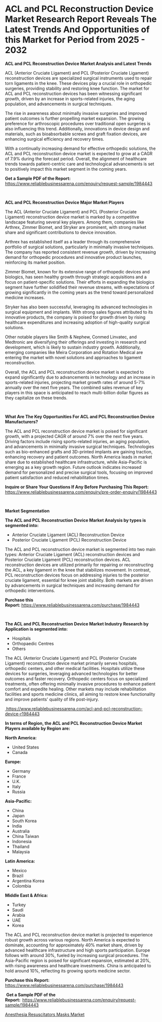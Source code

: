 <p><h1>ACL and PCL Reconstruction Device Market Research Report Reveals The Latest Trends And Opportunities of this Market for Period from 2025 - 2032</h1></p><p><strong>ACL and PCL Reconstruction Device Market Analysis and Latest Trends</strong></p>
<p><p>ACL (Anterior Cruciate Ligament) and PCL (Posterior Cruciate Ligament) reconstruction devices are specialized surgical instruments used to repair torn ligaments in the knee. These devices play a crucial role in orthopedic surgeries, providing stability and restoring knee function. The market for ACL and PCL reconstruction devices has been witnessing significant growth, driven by an increase in sports-related injuries, the aging population, and advancements in surgical techniques.</p><p>The rise in awareness about minimally invasive surgeries and improved patient outcomes is further propelling market expansion. The growing preference for arthroscopic procedures over traditional open surgeries is also influencing this trend. Additionally, innovations in device design and materials, such as bioabsorbable screws and graft fixation devices, are enhancing surgical efficiency and recovery times. </p><p>With a continually increasing demand for effective orthopedic solutions, the ACL and PCL reconstruction device market is expected to grow at a CAGR of 7.9% during the forecast period. Overall, the alignment of healthcare trends towards patient-centric care and technological advancements is set to positively impact this market segment in the coming years.</p></p>
<p><strong>Get a Sample PDF of the Report:&nbsp;</strong> <a href="https://www.reliablebusinessarena.com/enquiry/request-sample/1984443?utm_campaign=2889&utm_medium=2&utm_source=Github&utm_content=ia&utm_term=05032025&utm_id=acl-and-pcl-reconstruction-device">https://www.reliablebusinessarena.com/enquiry/request-sample/1984443</a></p>
<p>&nbsp;</p>
<p><strong>ACL and PCL Reconstruction Device Major Market Players</strong></p>
<p><p>The ACL (Anterior Cruciate Ligament) and PCL (Posterior Cruciate Ligament) reconstruction device market is marked by a competitive landscape featuring several key players. Among them, companies like Arthrex, Zimmer Biomet, and Stryker are prominent, with strong market share and significant contributions to device innovation. </p><p>Arthrex has established itself as a leader through its comprehensive portfolio of surgical solutions, particularly in minimally invasive techniques. The company has reported consistent revenue growth, driven by increasing demand for orthopedic procedures and innovative product launches, reinforcing its market position.</p><p>Zimmer Biomet, known for its extensive range of orthopedic devices and biologics, has seen healthy growth through strategic acquisitions and a focus on patient-specific solutions. Their efforts in expanding the biologics segment have further solidified their revenue streams, with expectations of growing significantly in the coming years as the trend toward personalized medicine increases.</p><p>Stryker has also been successful, leveraging its advanced technologies in surgical equipment and implants. With strong sales figures attributed to its innovative products, the company is poised for growth driven by rising healthcare expenditures and increasing adoption of high-quality surgical solutions.</p><p>Other notable players like Smith & Nephew, Conmed Linvatec, and Medtronic are diversifying their offerings and investing in research and development, which is likely to sustain industry growth. Additionally, emerging companies like Meira Corporation and Rotation Medical are entering the market with novel solutions and approaches to ligament reconstruction.</p><p>Overall, the ACL and PCL reconstruction device market is expected to expand significantly due to advancements in technology and an increase in sports-related injuries, projecting market growth rates of around 5-7% annually over the next five years. The combined sales revenue of key players in this space is anticipated to reach multi-billion dollar figures as they capitalize on these trends.</p></p>
<p>&nbsp;</p>
<p><strong>What Are The Key Opportunities For ACL and PCL Reconstruction Device Manufacturers?</strong></p>
<p><p>The ACL and PCL reconstruction device market is poised for significant growth, with a projected CAGR of around 7% over the next five years. Driving factors include rising sports-related injuries, an aging population, and advancements in minimally invasive surgical techniques. Technologies such as bio-enhanced grafts and 3D-printed implants are gaining traction, enhancing recovery and patient outcomes. North America leads in market share due to established healthcare infrastructure, while Asia-Pacific is emerging as a key growth region. Future outlook indicates increased demand for personalized and precise surgical tools, focusing on improved patient satisfaction and reduced rehabilitation times.</p></p>
<p><strong>Inquire or Share Your Questions If Any Before Purchasing This Report:</strong> <a href="https://www.reliablebusinessarena.com/enquiry/pre-order-enquiry/1984443?utm_campaign=2889&utm_medium=2&utm_source=Github&utm_content=ia&utm_term=05032025&utm_id=acl-and-pcl-reconstruction-device">https://www.reliablebusinessarena.com/enquiry/pre-order-enquiry/1984443</a></p>
<p>&nbsp;</p>
<p><strong>Market Segmentation</strong></p>
<p><strong>The ACL and PCL Reconstruction Device Market Analysis by types is segmented into:</strong></p>
<p><ul><li>Anterior Cruciate Ligament (ACL) Reconstruction Device</li><li>Posterior Cruciate Ligament (PCL) Reconstruction Device</li></ul></p>
<p><p>The ACL and PCL reconstruction device market is segmented into two main types: Anterior Cruciate Ligament (ACL) reconstruction devices and Posterior Cruciate Ligament (PCL) reconstruction devices. ACL reconstruction devices are utilized primarily for repairing or reconstructing the ACL, a key ligament in the knee that stabilizes movement. In contrast, PCL reconstruction devices focus on addressing injuries to the posterior cruciate ligament, essential for knee joint stability. Both markets are driven by advancements in surgical techniques and increasing demand for orthopedic interventions.</p></p>
<p><strong>Purchase this Report:&nbsp;</strong><a href="https://www.reliablebusinessarena.com/purchase/1984443?utm_campaign=2889&utm_medium=2&utm_source=Github&utm_content=ia&utm_term=05032025&utm_id=acl-and-pcl-reconstruction-device">https://www.reliablebusinessarena.com/purchase/1984443</a></p>
<p>&nbsp;</p>
<p><strong>The ACL and PCL Reconstruction Device Market Industry Research by Application is segmented into:</strong></p>
<p><ul><li>Hospitals</li><li>Orthopaedic Centres</li><li>Others</li></ul></p>
<p><p>The ACL (Anterior Cruciate Ligament) and PCL (Posterior Cruciate Ligament) reconstruction device market primarily serves hospitals, orthopedic centers, and other medical facilities. Hospitals utilize these devices for surgeries, leveraging advanced technologies for better outcomes and faster recovery. Orthopedic centers focus on specialized treatments, often offering minimally invasive procedures to enhance patient comfort and expedite healing. Other markets may include rehabilitation facilities and sports medicine clinics, all aiming to restore knee functionality and improve patients' quality of life post-injury.</p></p>
<p><a href="https://www.reliablebusinessarena.com/acl-and-pcl-reconstruction-device-r1984443?utm_campaign=2889&utm_medium=2&utm_source=Github&utm_content=ia&utm_term=05032025&utm_id=acl-and-pcl-reconstruction-device">&nbsp;https://www.reliablebusinessarena.com/acl-and-pcl-reconstruction-device-r1984443</a></p>
<p><strong>In terms of Region, the ACL and PCL Reconstruction Device Market Players available by Region are:</strong></p>
<p>
    <p> <strong> North America: </strong>
        <ul>
            <li>United States</li>
            <li>Canada</li>
        </ul>
        </p> 
    <p> <strong> Europe: </strong>
        <ul>
            <li>Germany</li>
            <li>France</li>
            <li>U.K.</li>
            <li>Italy</li>
            <li>Russia</li>
        </ul>
        </p> 
    <p> <strong> Asia-Pacific: </strong>
        <ul>
            <li>China</li>
            <li>Japan</li>
            <li>South Korea</li>
            <li>India</li>
            <li>Australia</li>
            <li>China Taiwan</li>
            <li>Indonesia</li>
            <li>Thailand</li>
            <li>Malaysia</li>
        </ul>
        </p> 
    <p> <strong> Latin America: </strong>
        <ul>
            <li>Mexico</li>
            <li>Brazil</li>
            <li>Argentina Korea</li>
            <li>Colombia</li>
        </ul>
        </p> 
    <p> <strong> Middle East & Africa: </strong>
        <ul>
            <li>Turkey</li>
            <li>Saudi</li>
            <li>Arabia</li>
            <li>UAE</li>
            <li>Korea</li>
        </ul>
    </p>
    </p>
<p><p>The ACL and PCL reconstruction device market is projected to experience robust growth across various regions. North America is expected to dominate, accounting for approximately 40% market share, driven by advanced healthcare infrastructure and high sports participation. Europe follows with around 30%, fueled by increasing surgical procedures. The Asia-Pacific region is poised for significant expansion, estimated at 20%, with rising awareness and healthcare investments. China is anticipated to hold around 10%, reflecting its growing sports medicine sector.</p></p>
<p><strong>Purchase this Report: </strong><a href="https://www.reliablebusinessarena.com/purchase/1984443?utm_campaign=2889&utm_medium=2&utm_source=Github&utm_content=ia&utm_term=05032025&utm_id=acl-and-pcl-reconstruction-device">https://www.reliablebusinessarena.com/purchase/1984443</a></p>
<p>&nbsp;<strong>Get a Sample PDF of the Report:&nbsp;&nbsp;</strong><a href="https://www.reliablebusinessarena.com/enquiry/request-sample/1984443?utm_campaign=2889&utm_medium=2&utm_source=Github&utm_content=ia&utm_term=05032025&utm_id=acl-and-pcl-reconstruction-device">https://www.reliablebusinessarena.com/enquiry/request-sample/1984443</a></p>
<p><strong></strong></p>
<p><p><a href="https://github.com/djibenesha/Market-Research-Report-List-1/blob/main/anesthesia-resuscitators-masks-market.md?utm_campaign=2889&utm_medium=2&utm_source=Github&utm_content=ia&utm_term=05032025&utm_id=acl-and-pcl-reconstruction-device">Anesthesia Resuscitators Masks Market</a></p></p>